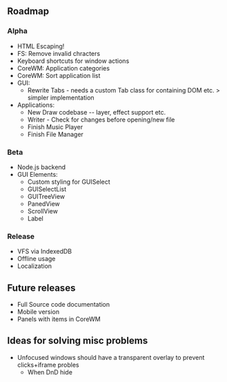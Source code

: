 
## Roadmap

### Alpha

* HTML Escaping!
* FS: Remove invalid chracters
* Keyboard shortcuts for window actions
* CoreWM: Application categories
* CoreWM: Sort application list
* GUI:
  * Rewrite Tabs - needs a custom Tab class for containing DOM etc.
                   > simpler implementation
* Applications:
  * New Draw codebase -- layer, effect support etc.
  * Writer - Check for changes before opening/new file
  * Finish Music Player
  * Finish File Manager

### Beta

* Node.js backend
* GUI Elements:
  * Custom styling for GUISelect
  * GUISelectList
  * GUITreeView
  * PanedView
  * ScrollView
  * Label

### Release

* VFS via IndexedDB
* Offline usage
* Localization

## Future releases
* Full Source code documentation
* Mobile version
* Panels with items in CoreWM

## Ideas for solving misc problems
* Unfocused windows should have a transparent overlay to prevent clicks+iframe probles
  * When DnD hide
